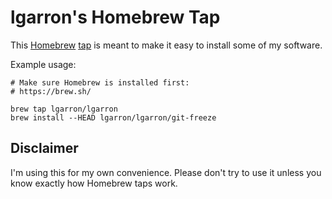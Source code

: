 # lgarron's Homebrew Tap

This [Homebrew](https://brew.sh/) [tap](https://docs.brew.sh/Taps) is meant to make it easy to install some of my software.

Example usage:

    # Make sure Homebrew is installed first:
    # https://brew.sh/

    brew tap lgarron/lgarron
    brew install --HEAD lgarron/lgarron/git-freeze

## Disclaimer

I'm using this for my own convenience. Please don't try to use it unless you know exactly how Homebrew taps work.
